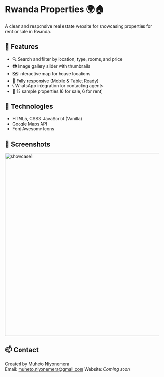 # Rwanda Properties 🌍🏠

A clean and responsive real estate website for showcasing properties for rent or sale in Rwanda.

## 🌟 Features
- 🔍 Search and filter by location, type, rooms, and price
- 📷 Image gallery slider with thumbnails
- 🗺️ Interactive map for house locations
- 📱 Fully responsive (Mobile & Tablet Ready)
- 📞 WhatsApp integration for contacting agents
- 📂 12 sample properties (6 for sale, 6 for rent)

## 🚀 Technologies
- HTML5, CSS3, JavaScript (Vanilla)
- Google Maps API
- Font Awesome Icons

## 📸 Screenshots

<img src="https://github.com/user-attachments/assets/fad3bb43-c311-444d-9ba4-e17cff9beb4b" alt="showcase1" width="600">




## 📫 Contact
Created by Muheto Niyonemera  
Email: muheto.niyonemera@gmail.com 
Website: *Coming soon*
